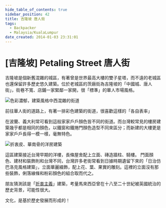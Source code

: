 ```yaml
---
hide_table_of_contents: true
sidebar_position: 42
title: 吉隆坡 唐人街
tags:
  - Backpacker
  - Malaysia/KualaLumpur
date_created: 2014-01-03 23:31:01
---
```


[吉隆坡] Petaling Street 唐人街 
=============================

吉隆坡是個新舊混雜的城區，有著曾是世界最高大樓的雙子星塔，而不遠的老城區也還保留許多歷史悠久建築。位於老城區的茨廠街為吉隆坡的「中國城、唐人街」，街巷不寬、店鋪一家緊鄰一家開，很「標準」的華人市場風格。

![色彩濃郁，建築風格中西混雜的街道](http://farm9.staticflickr.com/8024/7705423552_3976bc4f08_c.jpg)

前往華人街的道路上，有著一排彩色建築的街道，很喜歡這樣的「各自表率」

在波蘭、義大利常可看到這般家家戶戶顏色皆不同的街道。而台灣較常見的樓房建築幾乎都是相同的顏色，以鐵窗和鐵捲門顏色造型不同來區分；而新建的大樓更是家家戶戶長得一模一樣，毫無特色。

![折衷皮、華南骨的洋房建築](http://farm8.staticflickr.com/7277/7705408710_d4182af2c2_c.jpg)

這區建築接近台灣早期的洋樓，長條屋舍配上立面、磚造牆柱、騎樓。
門面顏色、建材和裝飾則和台灣不同，台灣許多老街常看到日據時期遺留下來的「日治仿巴洛克風格建築」，立面華麗綴飾，配上花、葉、果實的雕刻。這裡的立面沒有那些裝飾，俐落線條和粉彩顏色的組合取而代之。

朋友猜測該是「[折衷主義](http://goo.gl/6cw1i)」建築，考量馬來西亞曾在十八至二十世紀被英國統治的歷史背景，可能性很大。

文化，是基於歷史發展而形成的！
